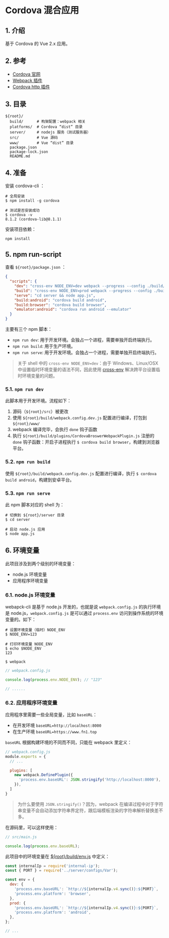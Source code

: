 # Cordova 混合应用

## 1. 介绍

基于 Cordova 的 Vue 2.x 应用。

## 2. 参考

* [Cordova 官网](https://cordova.apache.org)
* [Webpack 插件](https://webpack.js.org/plugins/)
* [Cordova http 插件](https://www.npmjs.com/package/cordova-plugin-advanced-http)

## 3. 目录

```text
${root}/
  build/      # 构架配置：webpack 相关
  platforms/  # Cordova “dist” 目录
  server/     # nodejs 服务（测试服务器）
  src/        # Vue 源码
  www/        # Vue “dist” 目录
  package.json
  package-lock.json
  README.md
```

## 4. 准备

安装 cordova-cli ：

```shell
# 全局安装
$ npm install -g cordova

# 测试是否安装成功
$ cordova -v
8.1.2 (cordova-lib@8.1.1)
```

安装项目依赖：

```shell
npm install
```

## 5. npm run-script

查看 `${root}/package.json` ：

```json
{
  "scripts": {
    "dev": "cross-env NODE_ENV=dev webpack --progress --config ./build/webpack.config.dev.js",
    "build": "cross-env NODE_ENV=prod webpack --progress --config ./build/webpack.config.prod.js",
    "serve": "cd server && node app.js",
    "build:android": "cordova build android",
    "build:browser": "cordova build browser",
    "emulator:android": "cordova run android --emulator"
  }
}
```

主要有三个 npm 脚本：

* `npm run dev`: 用于开发环境。会独占一个进程，需要单独开启终端执行。
* `npm run build`: 用于生产环境。
* `npm run serve`: 用于开发环境。会独占一个进程，需要单独开启终端执行。

>关于 shell 中的 `cross-env NODE_ENV=dev`：由于 Windows、Linux/OSX 中设置临时环境变量的语法不同，因此使用 [cross-env](https://www.npmjs.com/package/cross-env) 解决跨平台设置临时环境变量的问题。

### 5.1. `npm run dev`

此脚本用于开发环境。流程如下：

1. 源码（`${root}/src`）被更改
2. 使用 `${root}/build/webpack.config.dev.js` 配置进行编译，打包到 `${root}/www/`
3. webpack 编译完毕，会执行 `done` 钩子函数
4. 执行 `${root}/build/plugins/CordovaBroswerWebpackPlugin.js` 注册的 `done` 钩子函数：开启子进程执行 `$ cordova build browser`，构建到浏览器平台。

### 5.2. `npm run build`

使用 `${root}/build/webpack.config.dev.js` 配置进行编译，执行 `$ cordova build android`，构建到安卓平台。

### 5.3. `npm run serve`

此 npm 脚本对应的 shell 为：

```shell
# 切换到 ${root}/server 目录
$ cd server

# 启动 node.js 应用
$ node app.js
```

## 6. 环境变量

此项目涉及到两个级别的环境变量：

* node.js 环境变量
* 应用程序环境变量

### 6.1. node.js 环境变量

webapck-cli 是基于 node.js 开发的，也就是说 `webpack.config.js` 的执行环境是 node.js，`webpack.config.js` 是可以通过 `process.env` 访问到操作系统的环境变量的。如下：

```shell
# 设置环境变量（临时）NODE_ENV
$ NODE_ENV=123

# 打印环境变量 NODE_ENV
$ echo $NODE_ENV
123

$ webpack
```

```js
// webpack.config.js

console.log(process.env.NODE_ENV); // "123"

// ......
```

### 6.2. 应用程序环境变量

应用程序里需要一些全局变量，比如 `baseURL`：

* 在开发环境 `baseURL=http://localhost:8000`
* 在生产环境 `baseURL=https://www.fn1.top`

`baseURL` 根据构建环境的不同而不同，只能在 webpack 里定义：

```javascript
// webpack.config.js
module.exports = {
  // ...

  plugins: [
    new webpack.DefinePlugin({
      'process.env.baseURL': JSON.stringify('http://localhost:8000'),
    }),
  ]
}
```

>为什么要使用 `JSON.stringify()`？因为，webpack 在编译过程中对于字符串变量不会自动添加字符串界定符，跟后端模板渲染的字符串解析替换差不多。

在源码里，可以这样使用：

```javascript
// src/main.js

console.log(process.env.baseURL);
```

此项目中的环境变量在 [${root}/build/env.js](./build/env.js) 中定义：

```javascript
const internalIp = require('internal-ip');
const { PORT } = require('../server/configs/Var');

const env = {
  dev: {
    'process.env.baseURL': `http://${internalIp.v4.sync()}:${PORT}`,
    'process.env.platform': 'browser',
  },
  prod: {
    'process.env.baseURL': `http://${internalIp.v4.sync()}:${PORT}`,
    'process.env.platform': 'android',
  },
};

// ...
```
